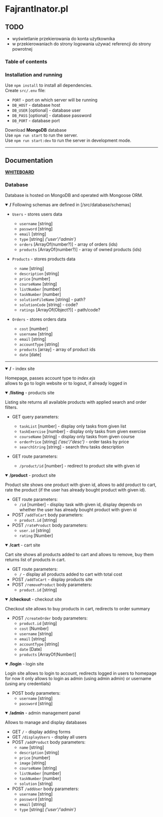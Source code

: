 # FajrantInator.pl
<!-- TODO some initial description -->
## TODO
* wyświetlanie przekierowania do konta użytkownika
* w przekierowaniach do strony logowania używać referencji do strony powrotnej

### Table of contents
<!-- TODO -->

### Installation and running
Use `npm install` to install all dependencies.  
Create `src/.env` file:   
* `PORT` - port on which server will be running  
* `DB_HOST` - database host   
* `DB_USER` [optional] - database user
* `DB_PASS` [optional] - database password  
* `DB_PORT` - database port

Download **MongoDB** database  
Use `npm run start` to run the server.  
Use `npm run start:dev` to run the server in development mode.

___

## Documentation
[**WHITEBOARD**](https://bitpaper.io/go/ProjektWEPPO/P8d3u2KTd)

### Database
Database is hosted on MongoDB and operated with Mongoose ORM.  
<details open=True>
    <summary><b>/</b> Following schemas are defined in [/src/database/schemas] </summary>

* `Users` - stores users data
  * `username` [string]
  * `password` [string]
  * `email` [string]
  * `type` [string] _('user'/'admin')_
  * `orders` [ArrayOf(number?)] - array of orders (ids)       <!-- TODO integrate it -->
  * `products` [ArrayOf(number?)] - array of owned products (ids)       <!-- TODO integrate it -->

* `Products` - stores products data
  * `name` [string]
  * `description` [string]
  * `price` [number]      
  * `courseName` [string]
  * `listNumber` [number]
  * `taskNumber` [number]
  * `solutionFileName` [string] - path?      <!-- TODO -->
  * `solutionCode` [string] - code? 
  * `ratings` [ArrayOf(Object?)] - path/code? 

* `Orders` - stores orders data
  * `cost` [number]
  * `username` [string]
  * `email` [string]
  * `accountType` [string]
  * `products` [array] - array of product ids
  * `date` [date]

</details>

___

<!--------------------------- INDEX ------------------------------>
<details open=True>         
    <summary><b>/</b> - index site</summary>

Homepage, passes account type to _index.ejs_  
allows to go to login website or to logout, if already logged in

</details>

<!--------------------------- LISTING ------------------------------>
<details open=True>
    <summary><b>/listing</b> - products site</summary>

Listing site returns all available products with applied search and order filters.  
* GET query parameters:  
  * `taskList` [number] - display only tasks from given list
  * `taskExercise` [number] - display only tasks from given exercise
  * `courseName` [string] - display only tasks from given course
  * `orderPrice` [string] _('asc'/'desc')_ - order tasks by price
  * `searchString` [string] - search thru tasks description

* GET route parameters:
  * `/product/id` [number] - redirect to product site with given id

</details>

<!--------------------------- PRODUCT ------------------------------>
<details open=True>
    <summary><b>/product</b> - product site</summary>

Product site shows one product with given id, allows to add product to cart, rate the product (if the user has already bought product with given id).
* GET route parameters:
  * `/id` [number] - display task with given id, display depends on
  whether the user has already bought product with given id 
* POST `/addToCart` body parameters:
  * `product.id` [string]
* POST `/rateProduct` body parameters:
  * `user.id` [string]
  * `rating` [Number]

</details>

<!--------------------------- CART ------------------------------>
<details open=True>
    <summary><b>/cart</b> - cart site</summary>

Cart site shows all products added to cart and allows to remove, buy them  
returns list of products in cart.
* GET route parameters:
  * `/` - display all products added to cart with total cost
* POST `/addToCart` - display products site
* POST `/removeProduct` body parameters:
  * `product.id` [string]

</details>

<!--------------------------- CHECKOUT ------------------------------>
<details open=True>
    <summary><b>/checkout</b> - checkout site</summary>

Checkout site allows to buy products in cart, redirects to order summary
* POST `/createOrder` body parameters:
  * `product.id` [string]
  * `cost` [Number]
  * `username` [string]
  * `email` [string]
  * `accountType` [string]
  * `date` [Date] 
  * `products` [ArrayOf(Number)]

</details>

<!--------------------------- LOGIN ------------------------------>
<details open=True>
    <summary><b>/login</b> - login site</summary>

Login site allows to login to account, redirects logged in users to homepage  
for now it only allows to login as admin (using admin admin) or username (using any credentials)  
* POST body parameters:
  * `username` [string]
  * `password` [string]

</details>

<!--------------------------- ADMIN ------------------------------>
<details open=True>
    <summary><b>/admin</b> - admin management panel</summary>

Allows to manage and display databases 
* GET `/` - display adding forms
* GET `/displayUsers` - display all users
* POST `/addProduct` body parameters:
  * `name` [string]
  * `description` [string]
  * `price` [number]
  * `image` [string]
  * `courseName` [string]
  * `listNumber` [number]
  * `taskNumber` [number]
  * `solution` [string]
* POST `/addUser` body parameters:
  * `username` [string]
  * `password` [string]
  * `email` [string]
  * `type` [string] _('user'/'admin')_

</details>